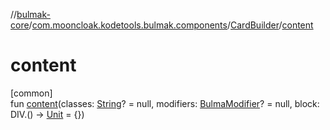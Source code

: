 //[bulmak-core](../../../index.md)/[com.mooncloak.kodetools.bulmak.components](../index.md)/[CardBuilder](index.md)/[content](content.md)

# content

[common]\
fun [content](content.md)(classes: [String](https://kotlinlang.org/api/core/kotlin-stdlib/kotlin/-string/index.html)? = null, modifiers: [BulmaModifier](../../com.mooncloak.kodetools.bulmak.modifier/-bulma-modifier/index.md)? = null, block: DIV.() -&gt; [Unit](https://kotlinlang.org/api/core/kotlin-stdlib/kotlin/-unit/index.html) = {})

